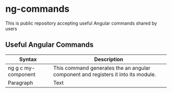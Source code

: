 # ng-commands
This is public repository accepting useful Angular commands shared by users

## Useful Angular Commands
| Syntax | Description |
| --- | ----------- |
| ng g c my-component | This command generates the an angular component and registers it into its module. |
| Paragraph | Text |
